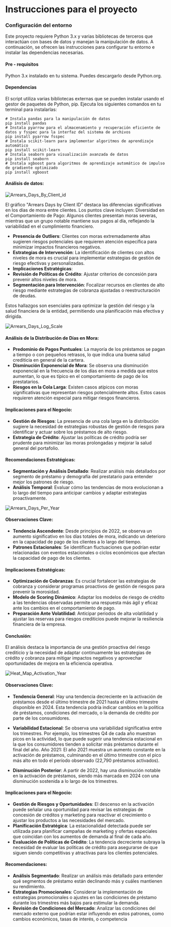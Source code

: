 # Instrucciones para el proyecto

### Configuración del entorno

Este proyecto requiere Python 3.x y varias bibliotecas de terceros que interactúan con bases de datos y manejan la manipulación de datos. A continuación, se ofrecen las instrucciones para configurar tu entorno e instalar las dependencias necesarias.

#### Pre - requisitos
Python 3.x instalado en tu sistema. Puedes descargarlo desde Python.org.

#### Dependencias
El script utiliza varias bibliotecas externas que se pueden instalar usando el gestor de paquetes de Python, pip. Ejecuta los siguientes comandos en tu terminal para instalarlas:

```
# Instala pandas para la manipulación de datos
pip install pandas
# Instala pyarrow para el almacenamiento y recuperación eficiente de datos y fsspec para la interfaz del sistema de archivos
pip install pyarrow fsspec
# Instala scikit-learn para implementar algoritmos de aprendizaje automático
pip install scikit-learn
# Instala seaborn para visualización avanzada de datos
pip install seaborn
# Instala xgboost para algoritmos de aprendizaje automático de impulso de gradiente optimizado
pip install xgboost

```

#### Análisis de datos:

![Arrears_Days_By_Client_id](https://github.com/natacardona/CreditInsight/blob/main/docs/figures/Arrears_Days_By_Client_id.png)

El gráfico "Arrears Days by Client ID" destaca las diferencias significativas en los días de mora entre clientes. Los puntos clave incluyen:
Diversidad en el Comportamiento de Pago: Algunos clientes presentan moras severas, mientras que un grupo notable mantiene sus pagos al día, reflejando la variabilidad en el cumplimiento financiero.

- <b>Presencia de Outliers</b>: Clientes con moras extremadamente altas sugieren riesgos potenciales que requieren atención específica para minimizar impactos financieros negativos.
- <b>Estrategias de Intervención</b>: La identificación de clientes con altos niveles de mora es crucial para implementar estrategias de gestión de riesgo efectivas y personalizadas.
- <b>Implicaciones Estratégicas</b>:
- <b>Revisión de Políticas de Crédito</b>: Ajustar criterios de concesión para prevenir altos niveles de mora.
- <b>Segmentación para Intervención</b>: Focalizar recursos en clientes de alto riesgo mediante estrategias de cobranza ajustadas o reestructuración de deudas.

Estos hallazgos son esenciales para optimizar la gestión del riesgo y la salud financiera de la entidad, permitiendo una planificación más efectiva y dirigida.


![Arrears_Days_Log_Scale](https://github.com/natacardona/CreditInsight/blob/main/docs/figures/Arrears_Days_Log_Scale.png)

#### Análisis de la Distribución de Días en Mora:

- <b>Predominio de Pagos Puntuales</b>: La mayoría de los préstamos se pagan a tiempo o con pequeños retrasos, lo que indica una buena salud crediticia en general de la cartera.
- <b>Disminución Exponencial de Mora</b>: Se observa una disminución exponencial en la frecuencia de los días en mora a medida que estos aumentan, lo que es típico en el comportamiento de pago de los prestatarios.
- <b>Riesgos en la Cola Larga</b>: Existen casos atípicos con moras significativas que representan riesgos potencialmente altos. Estos casos requieren atención especial para mitigar riesgos financieros.


#### Implicaciones para el Negocio:

- <b>Gestión de Riesgos</b>: La presencia de una cola larga en la distribución sugiere la necesidad de estrategias robustas de gestión de riesgos para identificar y actuar sobre los préstamos de alto riesgo.
- <b>Estrategia de Crédito</b>: Ajustar las políticas de crédito podría ser prudente para minimizar las moras prolongadas y mejorar la salud general del portafolio.

#### Recomendaciones Estratégicas:

- <b>Segmentación y Análisis Detallado</b>: Realizar análisis más detallados por segmento de préstamo y demografía del prestatario para entender mejor los patrones de riesgo.
- <b>Análisis Temporal</b>: Evaluar cómo las tendencias de mora evolucionan a lo largo del tiempo para anticipar cambios y adaptar estrategias proactivamente.

![Arrears_Days_Per_Year](https://github.com/natacardona/CreditInsight/blob/main/docs/figures/Arrears_Days_Per_Year.png)

#### Observaciones Clave:

- <b>Tendencia Ascendente</b>: Desde principios de 2022, se observa un aumento significativo en los días totales de mora, indicando un deterioro en la capacidad de pago de los clientes a lo largo del tiempo.
- <b>Patrones Estacionales</b>: Se identifican fluctuaciones que podrían estar relacionadas con eventos estacionales o ciclos económicos que afectan la capacidad de pago de los clientes.

#### Implicaciones Estratégicas:

- <b>Optimización de Cobranzas</b>: Es crucial fortalecer las estrategias de cobranza y considerar programas proactivos de gestión de riesgos para prevenir la morosidad.
- <b>Modelo de Scoring Dinámico</b>: Adaptar los modelos de riesgo de crédito a las tendencias observadas permite una respuesta más ágil y eficaz ante los cambios en el comportamiento de pago.
- <b>Preparación Ante Volatilidad</b>: Anticipar periodos de alta volatilidad y ajustar las reservas para riesgos crediticios puede mejorar la resiliencia financiera de la empresa.

#### Conclusión: 

El análisis destaca la importancia de una gestión proactiva del riesgo crediticio y la necesidad de adaptar continuamente las estrategias de crédito y cobranza para mitigar impactos negativos y aprovechar oportunidades de mejora en la eficiencia operativa.

![Heat_Map_Activation_Year](https://github.com/natacardona/CreditInsight/blob/main/docs/figures/Heat_Map_Activation_Year.png)

#### Observaciones Clave:

- <b>Tendencia General</b>: Hay una tendencia decreciente en la activación de préstamos desde el último trimestre de 2021 hasta el último trimestre disponible en 2024. Esta tendencia podría indicar cambios en la política de préstamos, condiciones del mercado, o la demanda de crédito por parte de los consumidores.

- <b>Variabilidad Estacional</b>: Se observa una variabilidad significativa entre los trimestres. Por ejemplo, los trimestres Q4 de cada año muestran picos en la actividad, lo que puede sugerir una tendencia estacional en la que los consumidores tienden a solicitar más préstamos durante el final del año.
Año 2021: El año 2021 muestra un aumento constante en la activación de préstamos, culminando en el último trimestre con el pico más alto en todo el período observado (22,790 préstamos activados).

- <b>Disminución Posterior</b>: A partir de 2022, hay una disminución notable en la activación de préstamos, siendo más marcada en 2024 con una disminución sostenida a lo largo de los trimestres.

#### Implicaciones para el Negocio:

- <b>Gestión de Riesgos y Oportunidades</b>: El descenso en la activación puede señalar una oportunidad para revisar las estrategias de concesión de créditos y marketing para reactivar el crecimiento o ajustar los productos a las necesidades del mercado.
- <b>Planificación Estratégica</b>: La estacionalidad detectada puede ser utilizada para planificar campañas de marketing y ofertas especiales que coincidan con los aumentos de demanda al final de cada año.
- <b>Evaluación de Políticas de Crédito</b>: La tendencia decreciente subraya la necesidad de evaluar las políticas de crédito para asegurarse de que siguen siendo competitivas y atractivas para los clientes potenciales.

#### Recomendaciones:

- <b>Análisis Segmentado</b>: Realizar un análisis más detallado para entender qué segmentos de préstamo están declinando más y cuáles mantienen su rendimiento.
- <b>Estrategias Promocionales</b>: Considerar la implementación de estrategias promocionales o ajustes en las condiciones de préstamo durante los trimestres más bajos para estimular la demanda.
- <b>Revisión de Condiciones del Mercado</b>: Analizar las condiciones del mercado externo que podrían estar influyendo en estos patrones, como cambios económicos, tasas de interés, o competencia

